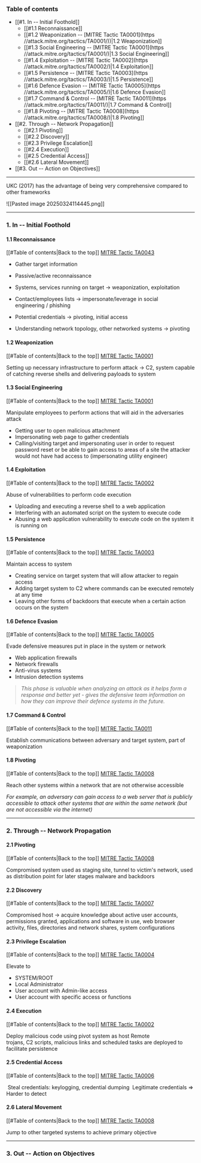 ### Table of contents
- [[#1. In -- Initial Foothold]]
	- [[#1.1 Reconnaissance]]
	- [[#1.2 Weaponization -- [MITRE Tactic TA0001](https //attack.mitre.org/tactics/TA0001/))|1.2 Weaponization]]
	- [[#1.3 Social Engineering -- [MITRE Tactic TA0001](https //attack.mitre.org/tactics/TA0001/)|1.3 Social Engineering]]
	- [[#1.4 Exploitation -- [MITRE Tactic TA0002](https //attack.mitre.org/tactics/TA0002/)|1.4 Exploitation]]
	- [[#1.5 Persistence -- [MITRE Tactic TA0003](https //attack.mitre.org/tactics/TA0003/)|1.5 Persistence]]
	- [[#1.6 Defence Evasion -- [MITRE Tactic TA0005](https //attack.mitre.org/tactics/TA0005/)|1.6 Defence Evasion]]
	- [[#1.7 Command & Control -- [MITRE Tactic TA0011](https //attack.mitre.org/tactics/TA0011/)|1.7 Command & Control]]
	- [[#1.8 Pivoting -- [MITRE Tactic TA0008](https //attack.mitre.org/tactics/TA0008/)|1.8 Pivoting]]
- [[#2. Through -- Network Propagation]]
	- [[#2.1 Pivoting]]
	- [[#2.2 Discovery]]
	- [[#2.3 Privilege Escalation]]
	- [[#2.4 Execution]]
	- [[#2.5 Credential Access]]
	- [[#2.6 Lateral Movement]]
- [[#3. Out -- Action on Objectives]]

___
UKC (2017) has the advantage of being very comprehensive compared to other frameworks

![[Pasted image 20250324114445.png]]

___
### 1. In -- Initial Foothold

#### 1.1 Reconnaissance
[[#Table of contents|Back to the top]]
[MITRE Tactic TA0043](https://attack.mitre.org/tactics/TA0043/)

- Gather target information
- Passive/active reconnaissance

- Systems, services running on target $\rightarrow$ weaponization, exploitation 
- Contact/employees lists $\rightarrow$ impersonate/leverage in social engineering / phishing
- Potential credentials $\rightarrow$ pivoting, initial access
- Understanding network topology, other networked systems $\rightarrow$ pivoting 

#### 1.2 Weaponization
[[#Table of contents|Back to the top]]
[MITRE Tactic TA0001](https://attack.mitre.org/tactics/TA0001/)

Setting up necessary infrastructure to perform attack
	$\rightarrow$ C2, system capable of catching reverse shells and delivering payloads to system

#### 1.3 Social Engineering
[[#Table of contents|Back to the top]]
[MITRE Tactic TA0001](https://attack.mitre.org/tactics/TA0001/)

Manipulate employees to perform actions that will aid in the adversaries attack
- Getting user to open malicious attachment
- Impersonating web page to gather credentials
- Calling/visiting target and impersonating user in order to request password reset or be able to gain access to areas of a site the attacker would not have had access to (impersonating utility engineer)

#### 1.4 Exploitation
[[#Table of contents|Back to the top]]
[MITRE Tactic TA0002](https://attack.mitre.org/tactics/TA0002/)

Abuse of vulnerabilities to perform code execution
- Uploading and executing a reverse shell to a web application
- Interfering with an automated script on the system to execute code
- Abusing a web application vulnerability to execute code on the system it is running on

#### 1.5 Persistence
[[#Table of contents|Back to the top]]
[MITRE Tactic TA0003](https://attack.mitre.org/tactics/TA0003/)

Maintain access to system
- Creating service on target system that will allow attacker to regain access
- Adding target system to C2 where commands can be executed remotely at any time
- Leaving other forms of backdoors that execute when a certain action occurs on the system

#### 1.6 Defence Evasion
[[#Table of contents|Back to the top]]
[MITRE Tactic TA0005](https://attack.mitre.org/tactics/TA0005/)

Evade defensive measures put in place in the system or network
- Web application firewalls
- Network firewalls
- Anti-virus systems
- Intrusion detection systems

>*This phase is valuable when analyzing an attack as it helps form a response and better yet - gives the defensive team information on how they can improve their defence systems in the future.*

#### 1.7 Command & Control
[[#Table of contents|Back to the top]]
[MITRE Tactic TA0011](https://attack.mitre.org/tactics/TA0011/)

Establish communications between adversary and target system, part of weaponization

#### 1.8 Pivoting
[[#Table of contents|Back to the top]]
[MITRE Tactic TA0008](https://attack.mitre.org/tactics/TA0008/)

Reach other systems within a network that are not otherwise accessible

*For example, an adversary can gain access to a web server that is publicly accessible to attack other systems that are within the same network (but are not accessible via the internet)*

___
### 2. Through -- Network Propagation

#### 2.1 Pivoting
[[#Table of contents|Back to the top]]
[MITRE Tactic TA0008](https://attack.mitre.org/tactics/TA0008/)

Compromised system used as staging site, tunnel to victim's network, used as distribution point for later stages malware and backdoors
#### 2.2 Discovery
[[#Table of contents|Back to the top]]
[MITRE Tactic TA0007](https://attack.mitre.org/tactics/TA0007/)

Compromised host $\rightarrow$ acquire knowledge about active user accounts, permissions granted, applications and software in use, web browser activity, files, directories and network shares, system configurations

#### 2.3 Privilege Escalation
[[#Table of contents|Back to the top]]
[MITRE Tactic TA0004](https://attack.mitre.org/tactics/TA0004/)

Elevate to
- SYSTEM/ROOT
- Local Administrator
- User account with Admin-like access
- User account with specific access or functions

#### 2.4 Execution
[[#Table of contents|Back to the top]]
[MITRE Tactic TA0002](https://attack.mitre.org/tactics/TA0002/)

Deploy malicious code using pivot system as host
Remote trojans, C2 scripts, malicious links and scheduled tasks are deployed to facilitate persistence

#### 2.5 Credential Access
[[#Table of contents|Back to the top]]
[MITRE Tactic TA0006](https://attack.mitre.org/tactics/TA0006/)

 Steal credentials: keylogging, credential dumping
 Legitimate credentials $\Rightarrow$ Harder to detect
 
#### 2.6 Lateral Movement
[[#Table of contents|Back to the top]]
[MITRE Tactic TA0008](https://attack.mitre.org/tactics/TA0008/)

Jump to other targeted systems to achieve primary objective

___
### 3. Out -- Action on Objectives

